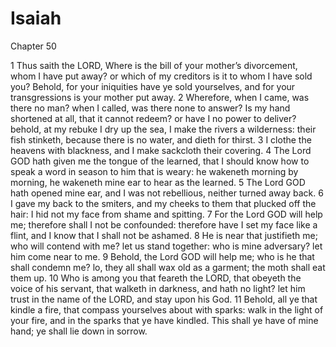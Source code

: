 # Isaiah​​

Chapter 50

1 Thus saith the LORD, Where is the bill of your mother’s divorcement, whom I have put away? or which of my creditors is it to whom I have sold you? Behold, for your iniquities have ye sold yourselves, and for your transgressions is your mother put away. 2 Wherefore, when I came, was there no man? when I called, was there none to answer? Is my hand shortened at all, that it cannot redeem? or have I no power to deliver? behold, at my rebuke I dry up the sea, I make the rivers a wilderness: their fish stinketh, because there is no water, and dieth for thirst. 3 I clothe the heavens with blackness, and I make sackcloth their covering. 4 The Lord GOD hath given me the tongue of the learned, that I should know how to speak a word in season to him that is weary: he wakeneth morning by morning, he wakeneth mine ear to hear as the learned.
5  The Lord GOD hath opened mine ear, and I was not rebellious, neither turned away back. 6 I gave my back to the smiters, and my cheeks to them that plucked off the hair: I hid not my face from shame and spitting.
7  For the Lord GOD will help me; therefore shall I not be confounded: therefore have I set my face like a flint, and I know that I shall not be ashamed. 8 He is near that justifieth me; who will contend with me? let us stand together: who is mine adversary? let him come near to me. 9 Behold, the Lord GOD will help me; who is he that shall condemn me? lo, they all shall wax old as a garment; the moth shall eat them up.
10  Who is among you that feareth the LORD, that obeyeth the voice of his servant, that walketh in darkness, and hath no light? let him trust in the name of the LORD, and stay upon his God. 11 Behold, all ye that kindle a fire, that compass yourselves about with sparks: walk in the light of your fire, and in the sparks that ye have kindled. This shall ye have of mine hand; ye shall lie down in sorrow.
